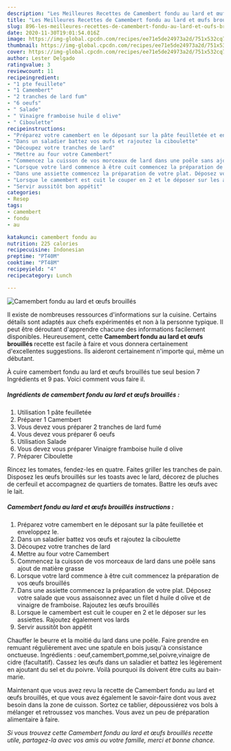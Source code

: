 ```yaml
---
description: "Les Meilleures Recettes de Camembert fondu au lard et œufs brouillés"
title: "Les Meilleures Recettes de Camembert fondu au lard et œufs brouillés"
slug: 896-les-meilleures-recettes-de-camembert-fondu-au-lard-et-oufs-brouilles
date: 2020-11-30T19:01:54.016Z
image: https://img-global.cpcdn.com/recipes/ee71e5de24973a2d/751x532cq70/camembert-fondu-au-lard-et-oeufs-brouilles-photo-principale-de-la-recette.jpg
thumbnail: https://img-global.cpcdn.com/recipes/ee71e5de24973a2d/751x532cq70/camembert-fondu-au-lard-et-oeufs-brouilles-photo-principale-de-la-recette.jpg
cover: https://img-global.cpcdn.com/recipes/ee71e5de24973a2d/751x532cq70/camembert-fondu-au-lard-et-oeufs-brouilles-photo-principale-de-la-recette.jpg
author: Lester Delgado
ratingvalue: 3
reviewcount: 11
recipeingredient:
- "1 pte feuillete"
- "1 Camembert"
- "2 tranches de lard fum"
- "6 oeufs"
- " Salade"
- " Vinaigre framboise huile d olive"
- " Ciboulette"
recipeinstructions:
- "Préparez votre camembert en le déposant sur la pâte feuilletée et enveloppez le."
- "Dans un saladier battez vos œufs et rajoutez la ciboulette"
- "Découpez votre tranches de lard"
- "Mettre au four votre Camembert"
- "Commencez la cuisson de vos morceaux de lard dans une poêle sans ajout de matière grasse"
- "Lorsque votre lard commence à être cuit commencez la préparation de vos œufs brouillés"
- "Dans une assiette commencez la préparation de votre plat. Déposez votre salade que vous assaisonnez avec un filet d huile d olive et de vinaigre de framboise. Rajoutez les œufs brouillés"
- "Lorsque le camembert est cuit le couper en 2 et le déposer sur les assiettes. Rajoutez également vos lards"
- "Servir aussitôt bon appétit"
categories:
- Resep
tags:
- camembert
- fondu
- au

katakunci: camembert fondu au 
nutrition: 225 calories
recipecuisine: Indonesian
preptime: "PT40M"
cooktime: "PT48M"
recipeyield: "4"
recipecategory: Lunch

---
```



![Camembert fondu au lard et œufs brouillés](https://img-global.cpcdn.com/recipes/ee71e5de24973a2d/751x532cq70/camembert-fondu-au-lard-et-oeufs-brouilles-photo-principale-de-la-recette.jpg)

Il existe de nombreuses ressources d'informations sur la cuisine. Certains détails sont adaptés aux chefs expérimentés et non à la personne typique. Il peut être déroutant d'apprendre chacune des informations facilement disponibles. Heureusement, cette <strong> Camembert fondu au lard et œufs brouillés </strong> recette est facile à faire et vous donnera certainement d'excellentes suggestions. Ils aideront certainement n'importe qui, même un débutant.

<!--inarticleads1-->

À cuire camembert fondu au lard et œufs brouillés tue seul besion 7 Ingrédients et 9 pas. Voici comment vous faire il.

##### Ingrédients de camembert fondu au lard et œufs brouillés :

1. Utilisation 1 pâte feuilletée
1. Préparer 1 Camembert
1. Vous devez vous préparer 2 tranches de lard fumé
1. Vous devez vous préparer 6 oeufs
1. Utilisation  Salade
1. Vous devez vous préparer  Vinaigre framboise huile d olive
1. Préparer  Ciboulette


Rincez les tomates, fendez-les en quatre. Faites griller les tranches de pain. Disposez les œufs brouillés sur les toasts avec le lard, décorez de pluches de cerfeuil et accompagnez de quartiers de tomates. Battre les œufs avec le lait. 

<!--inarticleads2-->

##### Camembert fondu au lard et œufs brouillés instructions :

1. Préparez votre camembert en le déposant sur la pâte feuilletée et enveloppez le.
1. Dans un saladier battez vos œufs et rajoutez la ciboulette
1. Découpez votre tranches de lard
1. Mettre au four votre Camembert
1. Commencez la cuisson de vos morceaux de lard dans une poêle sans ajout de matière grasse
1. Lorsque votre lard commence à être cuit commencez la préparation de vos œufs brouillés
1. Dans une assiette commencez la préparation de votre plat. Déposez votre salade que vous assaisonnez avec un filet d huile d olive et de vinaigre de framboise. Rajoutez les œufs brouillés
1. Lorsque le camembert est cuit le couper en 2 et le déposer sur les assiettes. Rajoutez également vos lards
1. Servir aussitôt bon appétit


Chauffer le beurre et la moitié du lard dans une poêle. Faire prendre en remuant régulièrement avec une spatule en bois jusqu&#39;à consistance onctueuse. Ingrédients : oeuf,camembert,pomme,sel,poivre,vinaigre de cidre (facultatif). Cassez les œufs dans un saladier et battez les légèrement en ajoutant du sel et du poivre. Voilà pourquoi ils doivent être cuits au bain-marie. 

<!--inarticleads1-->

<p>
Maintenant que vous avez revu la recette de Camembert fondu au lard et œufs brouillés, et que vous avez également le savoir-faire dont vous avez besoin dans la zone de cuisson. Sortez ce tablier, dépoussiérez vos bols à mélanger et retroussez vos manches. Vous avez un peu de préparation alimentaire à faire.
</p>

<p>
<i>Si vous trouvez cette Camembert fondu au lard et œufs brouillés recette utile, partagez-la avec vos amis ou votre famille, merci et bonne chance.</i>
</p>

